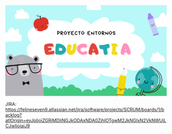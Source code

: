 ![Banner](img/EDUCATIA.png)


JIRA: https://felineseven9.atlassian.net/jira/software/projects/SCRUM/boards/1/backlog?atlOrigin=eyJpIjoiZGRjMDliNGJkODAxNDA0ZjhlOTgwM2JkNGIxN2VkNWUiLCJwIjoiaiJ9
